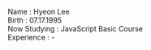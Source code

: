 Name : Hyeon Lee<br>
Birth : 07.17.1995<br>
Now Studying : JavaScript Basic Course<br>
Experience : -
